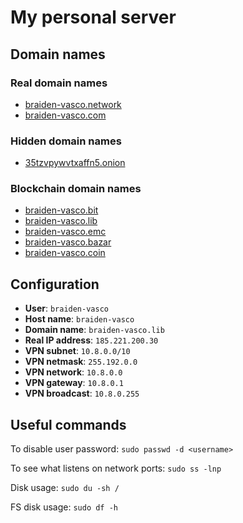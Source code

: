 My personal server
==================

Domain names
------------

### Real domain names
- [braiden-vasco.network](http://braiden-vasco.network)
- [braiden-vasco.com](http://braiden-vasco.com)

### Hidden domain names
- [35tzvpywvtxaffn5.onion](http://35tzvpywvtxaffn5.onion)

### Blockchain domain names
- [braiden-vasco.bit](http://braiden-vasco.bit)
- [braiden-vasco.lib](http://braiden-vasco.lib)
- [braiden-vasco.emc](http://braiden-vasco.emc)
- [braiden-vasco.bazar](http://braiden-vasco.bazar)
- [braiden-vasco.coin](http://braiden-vasco.coin)

Configuration
-------------

* **User**: `braiden-vasco`
* **Host name**: `braiden-vasco`
* **Domain name**: `braiden-vasco.lib`
* **Real IP address**: `185.221.200.30`
* **VPN subnet**: `10.8.0.0/10`
* **VPN netmask**: `255.192.0.0`
* **VPN network**: `10.8.0.0`
* **VPN gateway**: `10.8.0.1`
* **VPN broadcast**: `10.8.0.255`

Useful commands
---------------

To disable user password: `sudo passwd -d <username>`

To see what listens on network ports: `sudo ss -lnp`

Disk usage: `sudo du -sh /`

FS disk usage: `sudo df -h`
